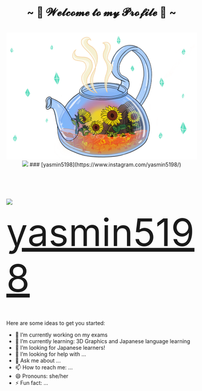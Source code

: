 <body>
<h1 align="center">~ 🌱 𝓦𝓮𝓵𝓬𝓸𝓶𝓮 𝓽𝓸 𝓶𝔂 𝓟𝓻𝓸𝓯𝓲𝓵𝓮 🌱 ~</h1>
<br>
<div align="center">
<img src="https://github.com/YasminAwad/YasminAwad/blob/main/imgs/IMG_2528.PNG" width="550" />
  
<img src="https://img.icons8.com/dusk/64/000000/instagram.png" width="30px">
### [yasmin5198](https://www.instagram.com/yasmin5198/)
</div>
  <p style="font-size:50px;"> <img src="https://img.icons8.com/dusk/64/000000/instagram.png"> <a href="https://www.instagram.com/yasmin5198/" style="font-size:100px;">yasmin5198</a></p>

</body>

Here are some ideas to get you started:

- 🔭 I’m currently working on my exams
- 🌱 I’m currently learning: 3D Graphics and Japanese language learning
- 👯 I’m looking for Japanese learners!
- 🤔 I’m looking for help with ...
- 💬 Ask me about ...
- 📫 How to reach me: ...
- 😄 Pronouns: she/her
- ⚡ Fun fact: ...
